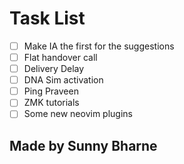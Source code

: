 # Task List

- [ ] Make IA the first for the suggestions
- [ ] Flat handover call
- [ ] Delivery Delay
- [ ] DNA Sim activation
- [ ] Ping Praveen
- [ ] ZMK tutorials
- [ ] Some new neovim plugins

## Made by Sunny Bharne
